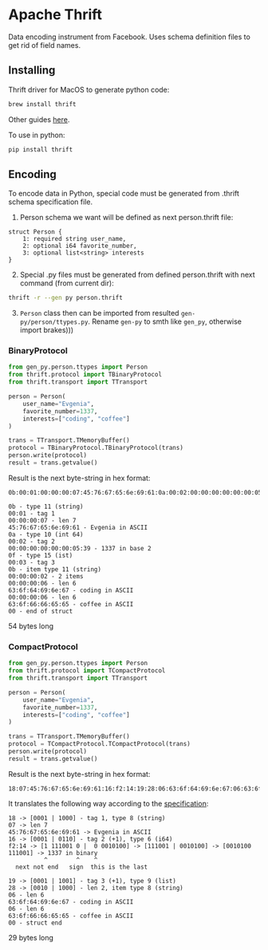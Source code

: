 # Apache Thrift
Data encoding instrument from Facebook. Uses schema definition files to get rid of field names.

## Installing
Thrift driver for MacOS to generate python code:
```bash
brew install thrift
```
Other guides [here](https://thrift.apache.org).

To use in python:
```bash
pip install thrift
```

## Encoding
To encode data in Python, special code must be generated from .thrift schema specification file.

1. Person schema we want will be defined as next person.thrift file:
```
struct Person {
    1: required string user_name,
    2: optional i64 favorite_number,
    3: optional list<string> interests
}
```
2. Special .py files must be generated from defined person.thrift with next command (from current dir):
```bash
thrift -r --gen py person.thrift 
```

3. `Person` class then can be imported from resulted `gen-py/person/ttypes.py`. Rename `gen-py` to smth like `gen_py`, otherwise import brakes)))

### BinaryProtocol

```python
from gen_py.person.ttypes import Person
from thrift.protocol import TBinaryProtocol
from thrift.transport import TTransport

person = Person(
    user_name="Evgenia",
    favorite_number=1337,
    interests=["coding", "coffee"]
)

trans = TTransport.TMemoryBuffer()
protocol = TBinaryProtocol.TBinaryProtocol(trans)
person.write(protocol)
result = trans.getvalue()
```

Result is the next byte-string in hex format:

```
0b:00:01:00:00:00:07:45:76:67:65:6e:69:61:0a:00:02:00:00:00:00:00:00:05:39:0f:00:03:0b:00:00:00:02:00:00:00:06:63:6f:64:69:6e:67:00:00:00:06:63:6f:66:66:65:65:00
```

```
0b - type 11 (string)
00:01 - tag 1
00:00:00:07 - len 7
45:76:67:65:6e:69:61 - Evgenia in ASCII
0a - type 10 (int 64)
00:02 - tag 2
00:00:00:00:00:00:05:39 - 1337 in base 2
0f - type 15 (ist)
00:03 - tag 3
0b - item type 11 (string)
00:00:00:02 - 2 items
00:00:00:06 - len 6
63:6f:64:69:6e:67 - coding in ASCII
00:00:00:06 - len 6
63:6f:66:66:65:65 - coffee in ASCII
00 - end of struct
```
54 bytes long

### CompactProtocol
```python
from gen_py.person.ttypes import Person
from thrift.protocol import TCompactProtocol
from thrift.transport import TTransport

person = Person(
    user_name="Evgenia",
    favorite_number=1337,
    interests=["coding", "coffee"]
)

trans = TTransport.TMemoryBuffer()
protocol = TCompactProtocol.TCompactProtocol(trans)
person.write(protocol)
result = trans.getvalue()
```
Result is the next byte-string in hex format:

```
18:07:45:76:67:65:6e:69:61:16:f2:14:19:28:06:63:6f:64:69:6e:67:06:63:6f:66:66:65:65:00
```
It translates the following way according to the [specification](https://github.com/apache/thrift/blob/master/doc/specs/thrift-compact-protocol.md):
```
18 -> [0001 | 1000] - tag 1, type 8 (string)
07 -> len 7
45:76:67:65:6e:69:61 -> Evgenia in ASCII
16 -> [0001 | 0110] - tag 2 (+1), type 6 (i64)
f2:14 -> [1 111001 0 |  0 0010100] -> [111001 | 0010100] -> [0010100 111001] -> 1337 in binary
          ^        ^    ^
  next not end   sign  this is the last
 
19 -> [0001 | 1001] - tag 3 (+1), type 9 (list)
28 -> [0010 | 1000] - len 2, item type 8 (string)
06 - len 6
63:6f:64:69:6e:67 - coding in ASCII
06 - len 6
63:6f:66:66:65:65 - coffee in ASCII
00 - struct end
```
29 bytes long
